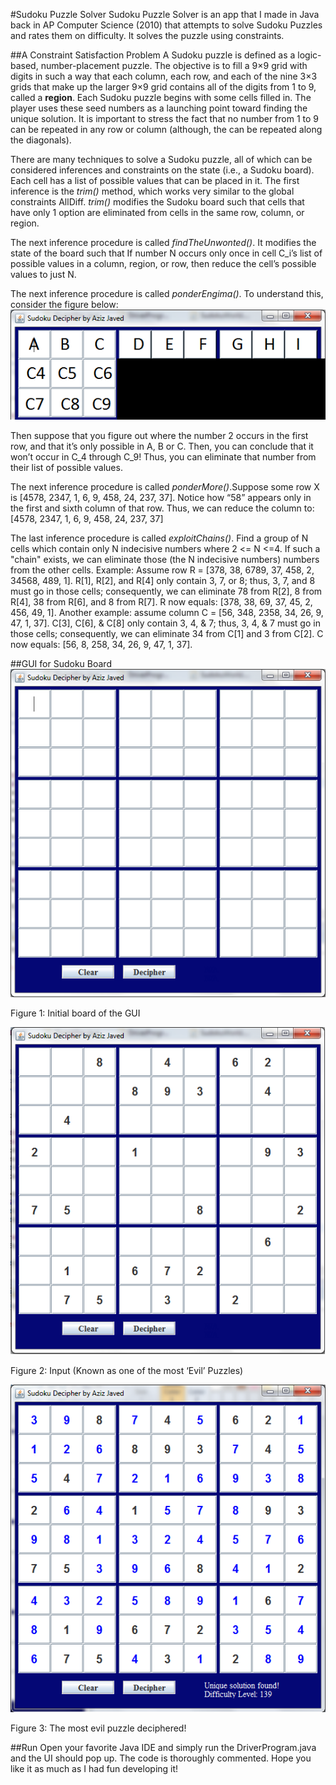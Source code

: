 #Sudoku Puzzle Solver
Sudoku Puzzle Solver is an app that I made in Java back in AP Computer Science (2010) that attempts to solve Sudoku Puzzles and rates them on difficulty. It solves the puzzle using constraints.

##A Constraint Satisfaction Problem
A Sudoku puzzle is defined as a logic-based, number-placement puzzle. The objective is to fill a 9×9 grid with digits in such a way that each column, each row, and each of the nine 3×3 grids that make up the larger 9×9 grid contains all of the digits from 1 to 9, called a **region**. Each Sudoku puzzle begins with some cells filled in. The player uses these seed numbers as a launching point toward finding the unique solution. It is important to stress the fact that no number from 1 to 9 can be repeated in any row or column (although, the can be repeated along the diagonals). 

There are many techniques to solve a Sudoku puzzle, all of which can be considered inferences and constraints on the state (i.e., a Sudoku board). Each cell has a list of possible values that can be placed in it. The first inference is the *trim()* method, which works very similar to the global constraints AllDiff. *trim()* modifies the Sudoku board such that cells that have only 1 option are eliminated from cells in the same row, column, or region. 

The next inference procedure is called *findTheUnwonted()*. It modifies the state of the board such that If number N occurs only once in cell C_i’s list of possible values in a column, region, or row, then reduce the cell’s possible values to just N.

The next inference procedure is called *ponderEngima()*. To understand this, consider the figure below:
![](/readme-pics/ponderEngimaExplanation.png)

Then suppose that you figure out where the number 2 occurs in the first row, and that it’s only possible in A, B or C. Then, you can conclude that it won’t occur in C_4 through C_9! Thus, you can eliminate that number from their list of possible values. 

The next inference procedure is called *ponderMore()*.Suppose some row X is [4578, 2347, 1, 6, 9, 458, 24, 237, 37]. Notice how “58” appears only in the first and sixth column of that row. Thus, we can reduce the column to: [4578, 2347, 1, 6, 9, 458, 24, 237, 37]

The last inference procedure is called *exploitChains()*. Find a group of N cells which contain only N indecisive numbers where 2 <= N <=4. If such a "chain"	exists, we can eliminate those (the N indecisive numbers) numbers from the other cells. Example: Assume row R = [378, 38, 6789, 37, 458, 2, 34568, 489, 1]. R[1], R[2], and R[4] only contain 3, 7, or 8; thus, 3, 7, and 8 must go in those cells; consequently, we can eliminate 78 from R[2], 8 from R[4], 38 from R[6], and 8 from R[7]. R now equals: [378, 38, 69, 37, 45, 2, 456, 49, 1]. 
Another example: assume column C = [56, 348, 2358, 34, 26, 9, 47, 1, 37]. C[3], C[6], & C[8] only contain 3, 4, & 7; thus, 3, 4, & 7 must go in those cells; consequently, we can eliminate 34 from C[1] and 3 from C[2]. C now equals: [56, 8, 258, 34, 26, 9, 47, 1, 37].

##GUI for Sudoku Board
![](/readme-pics/initial.png)

Figure 1: Initial board of the GUI

![](/readme-pics/evil-puzzle-initial.png)

Figure 2: Input (Known as one of the most ‘Evil’ Puzzles)

![](/readme-pics/evil-puzzle-solved.png)

Figure 3: The most evil puzzle deciphered!

##Run
Open your favorite Java IDE and simply run the DriverProgram.java and the UI should pop up. The code is thoroughly commented. Hope you like it as much as I had fun developing it!
